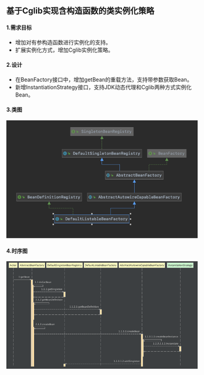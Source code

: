 ## 基于Cglib实现含构造函数的类实例化策略

#### 1.需求目标

- 增加对有参构造函数进行实例化的支持。
- 扩展实例化方式，增加Cglib实例化策略。

#### 2.设计

- 在BeanFactory接口中，增加getBean的重载方法，支持带参数获取Bean。
- 新增InstantiationStrategy接口，支持JDK动态代理和Cglib两种方式实例化Bean。

#### 3.类图

![image-20230703114523680](Spring-IOC第二章.assets/image-20230703114523680.png)

#### 4.时序图

![image-20230703171730113](Spring-IOC第三章.assets/image-20230703171730113.png)

